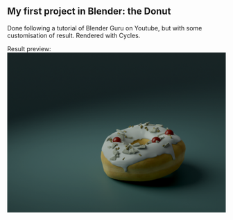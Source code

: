 <h2>My first project in Blender: the Donut</h2>

Done following a tutorial of Blender Guru on Youtube, but with some customisation of result. Rendered with Cycles.

Result preview:
![Donut](https://github.com/IuliiaShevtsova/Julias_Portfolio/blob/main/Blender%20(3D%20visualisation)/Donut/donut__on_plane_cycles_engine.png?raw=true)
